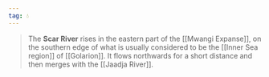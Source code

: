 ```yaml
---
tag: 💧
---
```

> The **Scar River** rises in the eastern part of the [[Mwangi Expanse]], on the southern edge of what is usually considered to be the [[Inner Sea region]] of [[Golarion]].
> It flows northwards for a short distance and then merges with the [[Jaadja River]].







